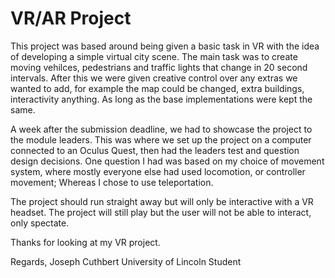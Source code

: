 # VR/AR Project

This project was based around being given a basic task in VR with the idea of developing a simple virtual city scene. The main task was 
to create moving vehilces, pedestrians and traffic lights that change in 20 second intervals. After this we were given creative control over any extras we wanted to add, for example the map could be changed, extra buildings, interactivity anything. As long as the base implementations were kept the same. 

A week after the submission deadline, we had to showcase the project to the module leaders. This was where we set up the project on a computer connected to an Oculus Quest, then had the leaders test and question design decisions. One question I had was based on my choice of movement system, where mostly everyone else had used locomotion, or controller movement; Whereas I chose to use teleportation. 

The project should run straight away but will only be interactive with a VR headset. The project will still play but the user will not be able to interact, only spectate.

Thanks for looking at my VR project. 

Regards, 
Joseph Cuthbert
University of Lincoln Student
